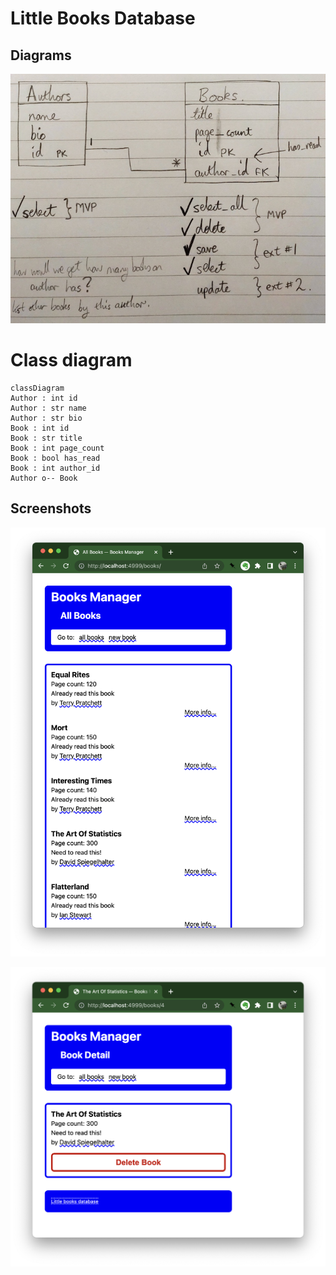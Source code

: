 # Little Books Database

## Diagrams

![diagram.jpg](diagram.jpg)

# Class diagram

```mermaid
classDiagram
Author : int id
Author : str name
Author : str bio
Book : int id
Book : str title
Book : int page_count
Book : bool has_read
Book : int author_id
Author o-- Book
```

## Screenshots

![allbooks.png](allbooks.png)

![deletebook.png](deletebook.png)
